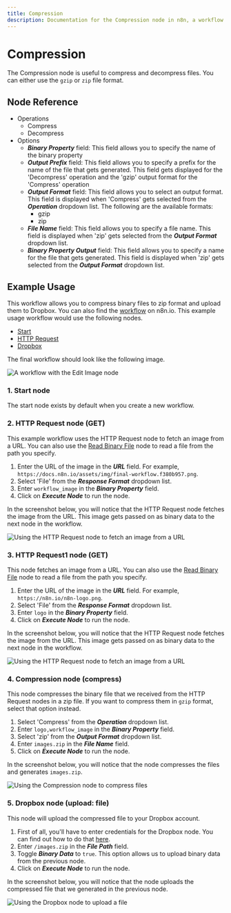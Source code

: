 ```yaml
---
title: Compression
description: Documentation for the Compression node in n8n, a workflow automation platform. Includes guidance on usage, and links to examples.
---
```


# Compression

The Compression node is useful to compress and decompress files. You can either use the `gzip` or `zip` file format.


## Node Reference

- Operations
	- Compress
	- Decompress
- Options
    - ***Binary Property*** field: This field allows you to specify the name of the binary property
    - ***Output Prefix*** field: This field allows you to specify a prefix for the name of the file that gets generated. This field gets displayed for the 'Decompress' operation and the 'gzip' output format for the 'Compress' operation
    - ***Output Format*** field: This field allows you to select an output format. This field is displayed when 'Compress' gets selected from the ***Operation*** dropdown list. The following are the available formats:
        - gzip
        - zip
    - ***File Name*** field: This field allows you to specify a file name. This field is displayed when 'zip' gets selected from the ***Output Format*** dropdown list.
    - ***Binary Property Output*** field: This field allows you to specify a name for the file that gets generated. This field is displayed when 'zip' gets selected from the ***Output Format*** dropdown list.

## Example Usage

This workflow allows you to compress binary files to zip format and upload them to Dropbox. You can also find the [workflow](https://n8n.io/workflows/908) on n8n.io. This example usage workflow would use the following nodes.
- [Start](/integrations/builtin/core-nodes/n8n-nodes-base.start/)
- [HTTP Request](/integrations/builtin/core-nodes/n8n-nodes-base.httprequest/)
- [Dropbox](/integrations/builtin/app-nodes/n8n-nodes-base.dropbox/)


The final workflow should look like the following image.

![A workflow with the Edit Image node](/_images/integrations/builtin/core-nodes/compression/workflow.png)

### 1. Start node

The start node exists by default when you create a new workflow.


### 2. HTTP Request node (GET)

This example workflow uses the HTTP Request node to fetch an image from a URL. You can also use the [Read Binary File](/integrations/builtin/core-nodes/n8n-nodes-base.readbinaryfile/) node to read a file from the path you specify.

1. Enter the URL of the image in the ***URL*** field. For example, `https://docs.n8n.io/assets/img/final-workflow.f380b957.png`.
2. Select 'File' from the ***Response Format*** dropdown list.
3. Enter `workflow_image` in the ***Binary Property*** field.
4. Click on ***Execute Node*** to run the node.

In the screenshot below, you will notice that the HTTP Request node fetches the image from the URL. This image gets passed on as binary data to the next node in the workflow.

![Using the HTTP Request node to fetch an image from a URL](/_images/integrations/builtin/core-nodes/compression/httprequest_node.png)

### 3. HTTP Request1 node (GET)

This node fetches an image from a URL. You can also use the [Read Binary File](/integrations/builtin/core-nodes/n8n-nodes-base.readbinaryfile/) node to read a file from the path you specify.

1. Enter the URL of the image in the ***URL*** field. For example, `https://n8n.io/n8n-logo.png`.
2. Select 'File' from the ***Response Format*** dropdown list.
3. Enter `logo` in the ***Binary Property*** field.
4. Click on ***Execute Node*** to run the node.

In the screenshot below, you will notice that the HTTP Request node fetches the image from the URL. This image gets passed on as binary data to the next node in the workflow.

![Using the HTTP Request node to fetch an image from a URL](/_images/integrations/builtin/core-nodes/compression/httprequest1_node.png)


### 4. Compression node (compress)

This node compresses the binary file that we received from the HTTP Request nodes in a zip file. If you want to compress them in `gzip` format, select that option instead.

1. Select 'Compress' from the ***Operation*** dropdown list.
2. Enter `logo,workflow_image` in the ***Binary Property*** field.
3. Select 'zip' from the ***Output Format*** dropdown list.
4. Enter `images.zip` in the ***File Name*** field.
5. Click on ***Execute Node*** to run the node.

In the screenshot below, you will notice that the node compresses the files and generates `images.zip`.

![Using the Compression node to compress files](/_images/integrations/builtin/core-nodes/compression/compression_node.png)

### 5. Dropbox node (upload: file)

This node will upload the compressed file to your Dropbox account.

1. First of all, you'll have to enter credentials for the Dropbox node. You can find out how to do that [here](/integrations/builtin/credentials/dropbox/).
2. Enter `/images.zip` in the ***File Path*** field.
3. Toggle ***Binary Data*** to `true`. This option allows us to upload binary data from the previous node.
4. Click on ***Execute Node*** to run the node.

In the screenshot below, you will notice that the node uploads the compressed file that we generated in the previous node.

![Using the Dropbox node to upload a file](/_images/integrations/builtin/core-nodes/compression/dropbox_node.png)

